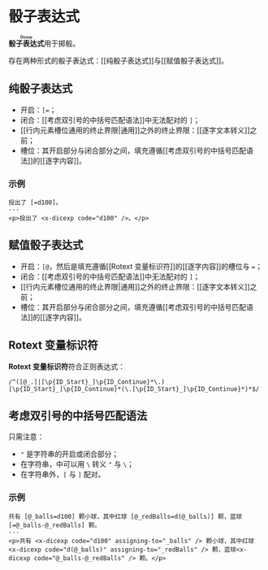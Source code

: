 # 骰子表达式

**<ruby>骰子表达式<rt>Dicexp</rt></ruby>**&#x200B;用于掷骰。

存在两种形式的骰子表达式：[[纯骰子表达式]]与[[赋值骰子表达式]]。

## 纯骰子表达式

- 开启：`[=`；
- 闭合：[[考虑双引号的中括号匹配语法]]中无法配对的 `]`；
- [[行内元素槽位通用的终止界限|通用]]之外的终止界限：[[逐字文本转义]]之前；
- 槽位：其开启部分与闭合部分之间，填充遵循[[考虑双引号的中括号匹配语法]]<wbr />
  的[[逐字内容]]。

### 示例

```example
投出了 [=d100]。
···
<p>投出了 <x-dicexp code="d100" />。</p>
```

## 赋值骰子表达式

- 开启：`[@`，然后是填充遵循[[Rotext 变量标识符]]的[[逐字内容]]的槽位与 `=`；
- 闭合：[[考虑双引号的中括号匹配语法]]中无法配对的 `]`；
- [[行内元素槽位通用的终止界限|通用]]之外的终止界限：[[逐字文本转义]]之前；
- 槽位：其开启部分与闭合部分之间，填充遵循[[考虑双引号的中括号匹配语法]]<wbr />
  的[[逐字内容]]。

## Rotext 变量标识符

**Rotext 变量标识符**符合正则表达式：

```regexp
/^([@_.]|[\p{ID_Start}_]\p{ID_Continue}*\.)[\p{ID_Start}_]\p{ID_Continue}*(\.[\p{ID_Start}_]\p{ID_Continue}*)*$/
```

## 考虑双引号的中括号匹配语法

只需注意：

- `"` 是字符串的开启或闭合部分；
- 在字符串，中可以用 `\` 转义 `"` 与 `\`；
- 在字符串外，`[` 与 `]` 配对。

### 示例

```example
共有 [@_balls=d100] 颗小球，其中红球 [@_redBalls=d(@_balls)] 颗，蓝球 [=@_balls-@_redBalls] 颗。
···
<p>共有 <x-dicexp code="d100" assigning-to="_balls" /> 颗小球，其中红球 <x-dicexp code="d(@_balls)" assigning-to="_redBalls" /> 颗，蓝球<x-dicexp code="@_balls-@_redBalls" /> 颗。</p>
```
